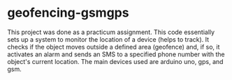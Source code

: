 # geofencing-gsmgps
This project was done as a practicum assignment. This code essentially sets up a system to monitor the location of a device (helps to track). It checks if the object moves outside a defined area (geofence) and, if so, it activates an alarm and sends an SMS to a specified phone number with the object's current location. The main devices used are arduino uno, gps, and gsm.
